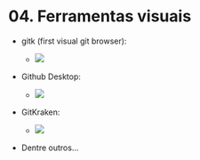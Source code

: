 # 04. Ferramentas visuais

- gitk (first visual git browser):
    - ![](https://git-scm.com/book/en/v2/images/gitk.png)

- Github Desktop:
    - ![](https://desktop.github.com/images/github-desktop-screenshot-windows.png)

- GitKraken:
    - ![](https://1v5ymx3zt3y73fq5gy23rtnc-wpengine.netdna-ssl.com/wp-content/uploads/2021/03/og-git-client.png)

- Dentre outros... 